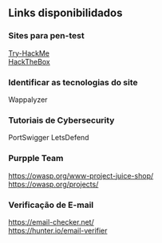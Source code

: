 ## Links disponibilidados

### Sites para pen-test
[Try-HackMe](https://tryhackme.com/)<br>
[HackTheBox](https://www.hackthebox.com/)

### Identificar as tecnologias do site
Wappalyzer

### Tutoriais de Cybersecurity
PortSwigger
LetsDefend

### Purpple Team
https://owasp.org/www-project-juice-shop/<br>
https://owasp.org/projects/

### Verificação de E-mail
https://email-checker.net/ <br>
https://hunter.io/email-verifier